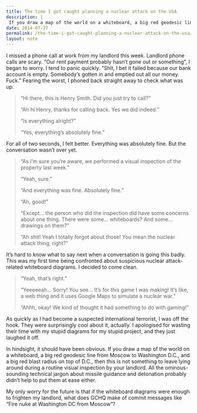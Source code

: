 ```yaml
---
title: The time I got caught planning a nuclear attack on the USA
description: |
 If you draw a map of the world on a whiteboard, a big red geodesic line from Moscow to Washington D.C., and a big red blast radius on top of D.C., then this is not something to leave lying around during a routine visual inspection by your landlord.
date: 2014-07-27
permalink: /the-time-i-got-caught-planning-a-nuclear-attack-on-the-usa/
layout: note
---
```


I missed a phone call at work from my landlord this week.
Landlord phone calls are scary.
“Our rent payment probably hasn’t gone out or something”, I began to worry.
I tend to panic quickly.
“Shit, I bet it failed because our bank account is empty. Somebody’s gotten in and emptied out all our money. Fuck.”
Fearing the worst, I phoned back straight away to check what was up.

> “Hi there, this is Henry Smith. Did you just try to call?”
>
> “Ah hi Henry, thanks for calling back. Yes we did indeed.”
>
> “Is everything alright?”
>
> “Yes, everything’s absolutely fine.”

For all of two seconds, I felt better.
Everything was absolutely fine.
But the conversation wasn’t over yet.

> “As I’m sure you’re aware, we performed a visual inspection of the property last week.”
>
> “Yeah, sure.”
>
> “And everything was fine. Absolutely fine.”
>
> “Ah, good!”
>
> “Except… the person who did the inspection did have some concerns about one thing. There were some… whiteboards? And some… drawings on them?”
>
> “Ah shit! Yeah I totally forgot about those! You mean the nuclear attack thing, right?”

It’s hard to know what to say next when a conversation is going this badly.
This was my first time being confronted about suspicious nuclear attack-related whiteboard diagrams.
I decided to come clean.

> “Yeah, that’s right.”
>
> “Yeeeeeah… Sorry! You see… It’s for this game I was making! It’s like, a web thing and it uses Google Maps to simulate a nuclear war.”
>
> “Ahhh, okay! We kind of thought it had something to do with gaming!”

As quickly as I had become a suspected international terrorist, I was off the hook.
They were surprisingly cool about it, actually.
I apologised for wasting their time with my stupid diagrams for my stupid project, and they just laughed it off.

In hindsight, it should have been obvious.
If you draw a map of the world on a whiteboard, a big red geodesic line from Moscow to Washington D.C., and a big red blast radius on top of D.C., then this is not something to leave lying around during a routine visual inspection by your landlord.
All the ominous-sounding technical jargon about missile guidance and detonation probably didn’t help to put them at ease either.

My only worry for the future is that if the whiteboard diagrams were enough to frighten my landlord, what does GCHQ make of commit messages like “Fire nuke at Washington DC from Moscow”?
